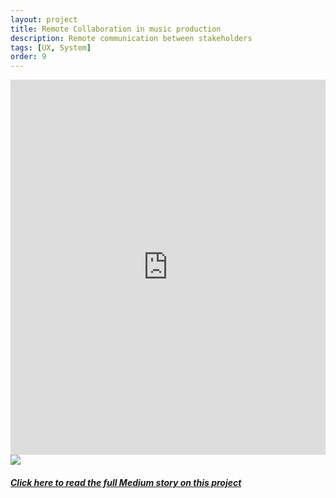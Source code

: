```yaml
---
layout: project
title: Remote Collaboration in music production
description: Remote communication between stakeholders
tags: [UX, System]
order: 9
---
```


<div class="w-100">
  <iframe width="100%" height="600px" src="https://www.youtube.com/embed/9urDDb7SXWo?rel=0" frameborder="0" allow="accelerometer; autoplay; clipboard-write; encrypted-media; gyroscope; picture-in-picture" allowfullscreen></iframe>
  <img class="w-100" src="{{ './assets/images/main.png' }}"/>
  <div class="text-center py-5 bg-dark-grey">
    <a href="https://medium.com/students-nidblr/collaboration-in-music-production-a-design-research-analysis-case-study-ccb93de0c9bb" target="_blank" class="white project-link">
      <h5 class="py-3">Click here to read the full Medium story on this project</h5>
    </a>
  </div>
</div>
